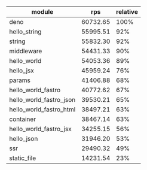 
| module                  | rps      | relative |
| ----------------------- | -------- | -------- |
| deno                    | 60732.65 | 100%     |
| hello_string            | 55995.51 | 92%      |
| string                  | 55832.30 | 92%      |
| middleware              | 54431.33 | 90%      |
| hello_world             | 54053.36 | 89%      |
| hello_jsx               | 45959.24 | 76%      |
| params                  | 41406.88 | 68%      |
| hello_world_fastro      | 40772.62 | 67%      |
| hello_world_fastro_json | 39530.21 | 65%      |
| hello_world_fastro_html | 38497.21 | 63%      |
| container               | 38467.14 | 63%      |
| hello_world_fastro_jsx  | 34255.15 | 56%      |
| hello_json              | 31946.20 | 53%      |
| ssr                     | 29490.32 | 49%      |
| static_file             | 14231.54 | 23%      |
